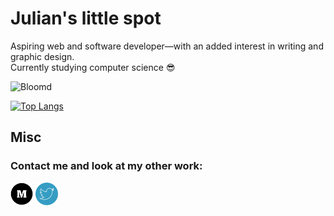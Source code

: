 # Julian's little spot 

Aspiring web and software developer—with an added interest in writing and graphic design.  
Currently studying computer science :sunglasses:

![Bloomd](https://github-readme-stats.vercel.app/api?username=bloomdw&count_private=true&theme=nightowl)

[![Top Langs](https://github-readme-stats.vercel.app/api/top-langs/?username=Bloomdw)](https://github.com/bloomdw/github-readme-stats&theme=nightowl)

## Misc 
### Contact me and look at my other work:

<p>
<img src="./mediumicon.png" alt="Medium" width="36" height="36">
<img src="./twittericon.png" alt="Twitter" width="36" height="36">
</p>

